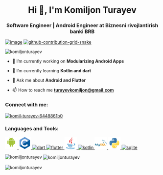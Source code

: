 <h1 align="center">Hi 👋, I'm Komiljon Turayev</h1>
<h3 align="center">Software Engineer | Android Engineer at Biznesni rivojlantirish banki BRB</h3>
<p dir="auto"><a target="_blank" rel="noopener noreferrer nofollow" href="https://user-images.githubusercontent.com/61906391/104982286-28881580-5a2c-11eb-83b3-1c5b95566b64.png"><img src="https://user-images.githubusercontent.com/61906391/104982286-28881580-5a2c-11eb-83b3-1c5b95566b64.png" alt="image" style="max-width: 100%;"></a>
<a target="_blank" rel="noopener noreferrer nofollow" href="https://user-images.githubusercontent.com/61906391/214832114-f0a347b5-5c5b-429d-8e98-3539be67014c.svg"><img src="https://user-images.githubusercontent.com/61906391/214832114-f0a347b5-5c5b-429d-8e98-3539be67014c.svg" alt="github-contribution-grid-snake" style="max-width: 100%;"></a></p>

<p align="left"> <img src="https://komarev.com/ghpvc/?username=komiljonturayev&label=Profile%20views&color=0e75b6&style=flat" alt="komiljonturayev" /> </p>

- 🔭 I’m currently working on **Modularizing Android Apps**

- 🌱 I’m currently learning **Kotlin and dart**

- 💬 Ask me about **Android and Flutter**

- 📫 How to reach me **turayevkomiljon@gmail.com**

<h3 align="left">Connect with me:</h3>
<p align="left">
<a href="https://linkedin.com/in/komil-turayev-6448861b0" target="blank"><img align="center" src="https://raw.githubusercontent.com/rahuldkjain/github-profile-readme-generator/master/src/images/icons/Social/linked-in-alt.svg" alt="komil-turayev-6448861b0" height="30" width="40" /></a>
</p>

<h3 align="left">Languages and Tools:</h3>
<p align="left"> <a href="https://developer.android.com" target="_blank" rel="noreferrer"> <img src="https://raw.githubusercontent.com/devicons/devicon/master/icons/android/android-original-wordmark.svg" alt="android" width="40" height="40"/> </a> <a href="https://www.cprogramming.com/" target="_blank" rel="noreferrer"> <img src="https://raw.githubusercontent.com/devicons/devicon/master/icons/c/c-original.svg" alt="c" width="40" height="40"/> </a> <a href="https://dart.dev" target="_blank" rel="noreferrer"> <img src="https://www.vectorlogo.zone/logos/dartlang/dartlang-icon.svg" alt="dart" width="40" height="40"/> </a> <a href="https://flutter.dev" target="_blank" rel="noreferrer"> <img src="https://www.vectorlogo.zone/logos/flutterio/flutterio-icon.svg" alt="flutter" width="40" height="40"/> </a> <a href="https://www.java.com" target="_blank" rel="noreferrer"> <img src="https://raw.githubusercontent.com/devicons/devicon/master/icons/java/java-original.svg" alt="java" width="40" height="40"/> </a> <a href="https://kotlinlang.org" target="_blank" rel="noreferrer"> <img src="https://www.vectorlogo.zone/logos/kotlinlang/kotlinlang-icon.svg" alt="kotlin" width="40" height="40"/> </a> <a href="https://www.mysql.com/" target="_blank" rel="noreferrer"> <img src="https://raw.githubusercontent.com/devicons/devicon/master/icons/mysql/mysql-original-wordmark.svg" alt="mysql" width="40" height="40"/> </a> <a href="https://www.python.org" target="_blank" rel="noreferrer"> <img src="https://raw.githubusercontent.com/devicons/devicon/master/icons/python/python-original.svg" alt="python" width="40" height="40"/> </a> <a href="https://www.sqlite.org/" target="_blank" rel="noreferrer"> <img src="https://www.vectorlogo.zone/logos/sqlite/sqlite-icon.svg" alt="sqlite" width="40" height="40"/> </a> </p>

<p><img align="left" src="https://github-readme-stats.vercel.app/api/top-langs?username=komiljonturayev&show_icons=true&locale=en&layout=compact" alt="komiljonturayev" /></p>

<p>&nbsp;<img align="center" src="https://github-readme-stats.vercel.app/api?username=komiljonturayev&show_icons=true&locale=en" alt="komiljonturayev" /></p>

<p><img align="center" src="https://github-readme-streak-stats.herokuapp.com/?user=komiljonturayev&" alt="komiljonturayev" /></p>
